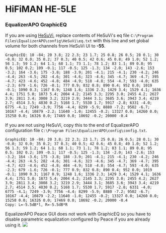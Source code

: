# HiFiMAN HE-5LE
### EqualizerAPO GraphicEQ
If you are using [HeSuVi](https://sourceforge.net/projects/hesuvi/), replace contents of HeSuVi's eq file `C:\Program Files\EqualizerAPO\config\HeSuVi\eq.txt` with this line and set global volume for both channels from HeSuVi UI to **-55**.
```
GraphicEQ: 10 -84; 20 3.8; 22 2.3; 23 1.7; 25 0.8; 26 0.5; 28 0.1; 30 -0.0; 32 0.0; 35 0.2; 37 0.3; 40 0.5; 42 0.6; 45 0.8; 49 1.0; 52 1.2; 56 1.3; 59 1.2; 64 1.1; 68 1.1; 73 1.1; 78 1.2; 83 1.1; 89 0.8; 95 0.5; 102 0.2; 109 -0.1; 117 -0.5; 125 -1.3; 134 -2.0; 143 -2.6; 153 -3.2; 164 -3.6; 175 -3.8; 188 -3.9; 201 -4.1; 215 -4.1; 230 -4.2; 246 -4.4; 263 -4.5; 282 -4.6; 301 -4.6; 323 -4.6; 345 -4.7; 369 -4.7; 395 -4.7; 423 -4.6; 452 -4.8; 484 -4.9; 518 -4.8; 554 -4.7; 593 -4.0; 635 -2.3; 679 -1.6; 726 -0.1; 777 0.9; 832 0.8; 890 0.4; 952 0.0; 1019 -0.1; 1090 0.3; 1167 0.9; 1248 1.6; 1336 2.3; 1429 3.4; 1529 4.1; 1636 4.4; 1751 5.0; 1873 5.4; 2004 4.2; 2145 3.3; 2295 3.0; 2455 4.2; 2627 3.9; 2811 3.4; 3008 3.2; 3219 2.9; 3444 3.1; 3685 3.6; 3943 3.4; 4219 2.7; 4514 3.5; 4830 0.2; 5168 1.7; 5530 1.7; 5917 -2.8; 6331 -4.0; 6775 -4.1; 7249 -3.9; 7756 -4.4; 8299 -5.9; 8880 -7.2; 9502 -6.7; 10167 -4.4; 10879 -2.2; 11640 -1.0; 12455 -0.2; 13327 0.0; 14260 0.0; 15258 0.0; 16326 0.0; 17469 0.0; 18692 -0.2; 20000 -0.4
```
If you are not using HeSuVi, copy this to the end of EqualizerAPO configuration file `C:\Program Files\EqualizerAPO\config\config.txt`.
```
GraphicEQ: 10 -84; 20 3.8; 22 2.3; 23 1.7; 25 0.8; 26 0.5; 28 0.1; 30 -0.0; 32 0.0; 35 0.2; 37 0.3; 40 0.5; 42 0.6; 45 0.8; 49 1.0; 52 1.2; 56 1.3; 59 1.2; 64 1.1; 68 1.1; 73 1.1; 78 1.2; 83 1.1; 89 0.8; 95 0.5; 102 0.2; 109 -0.1; 117 -0.5; 125 -1.3; 134 -2.0; 143 -2.6; 153 -3.2; 164 -3.6; 175 -3.8; 188 -3.9; 201 -4.1; 215 -4.1; 230 -4.2; 246 -4.4; 263 -4.5; 282 -4.6; 301 -4.6; 323 -4.6; 345 -4.7; 369 -4.7; 395 -4.7; 423 -4.6; 452 -4.8; 484 -4.9; 518 -4.8; 554 -4.7; 593 -4.0; 635 -2.3; 679 -1.6; 726 -0.1; 777 0.9; 832 0.8; 890 0.4; 952 0.0; 1019 -0.1; 1090 0.3; 1167 0.9; 1248 1.6; 1336 2.3; 1429 3.4; 1529 4.1; 1636 4.4; 1751 5.0; 1873 5.4; 2004 4.2; 2145 3.3; 2295 3.0; 2455 4.2; 2627 3.9; 2811 3.4; 3008 3.2; 3219 2.9; 3444 3.1; 3685 3.6; 3943 3.4; 4219 2.7; 4514 3.5; 4830 0.2; 5168 1.7; 5530 1.7; 5917 -2.8; 6331 -4.0; 6775 -4.1; 7249 -3.9; 7756 -4.4; 8299 -5.9; 8880 -7.2; 9502 -6.7; 10167 -4.4; 10879 -2.2; 11640 -1.0; 12455 -0.2; 13327 0.0; 14260 0.0; 15258 0.0; 16326 0.0; 17469 0.0; 18692 -0.2; 20000 -0.4
Copy: L=-5.5dB*l, R=-5.5dB*R
```
EqualizerAPO Peace GUI does not work with GraphicEQ so you have to disable parametric equalization configured by Peace if you are already using it.
![](https://raw.githubusercontent.com/jaakkopasanen/AutoEq/master/results/Innerfidelity%202017/innerfidelity/onear/HiFiMAN%20HE-5LE/HiFiMAN%20HE-5LE.png)
